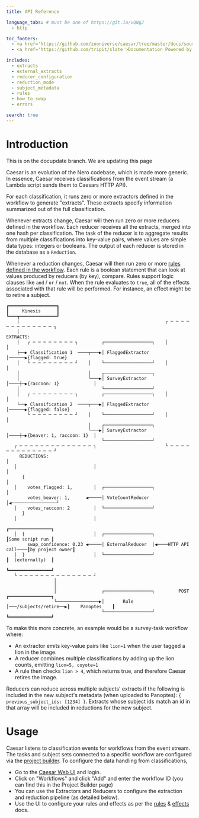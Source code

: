 ```yaml
---
title: API Reference

language_tabs: # must be one of https://git.io/vQNgJ
  - http

toc_footers:
  - <a href='https://github.com/zooniverse/caesar/tree/master/docs/source/'>Modify documentation</a>
  - <a href='https://github.com/tripit/slate'>Documentation Powered by Slate</a>

includes:
  - extracts
  - external_extracts
  - reducer_configuration
  - reduction_mode
  - subject_metadata
  - rules
  - how_to_swap
  - errors

search: true
---
```


# Introduction

This is on the docupdate branch. We are updating this page

Caesar is an evolution of the Nero codebase, which is made more generic. In
essence, Caesar receives classifications from the event stream (a Lambda script
sends them to Caesars HTTP API).

For each classification, it runs zero or more extractors defined in the
workflow to generate "extracts". These extracts specify information summarized
out of the full classification.

Whenever extracts change, Caesar will then run zero or more reducers defined in
the workflow. Each reducer receives all the extracts, merged into one hash per
classification. The task of the reducer is to aggregate results from multiple
classifications into key-value pairs, where values are simple data types:
integers or booleans. The output of each reducer is stored in the database as a
`Reduction`.

Whenever a reduction changes, Caesar will then run zero or more [rules defined
in the
workflow](https://github.com/zooniverse/caesar/blob/master/docs/rules.md). Each
rule is a boolean statement that can look at values produced by reducers (by
key), compare. Rules support logic clauses like `and` / `or` / `not`. When the
rule evaluates to `true`, all of the effects associated with that rule will be
performed. For instance, an effect might be to retire a subject.

```
┏━━━━━━━━━━━━━━━━━━┓
┃     Kinesis      ┃
┗━━━┳━━━━━━━━━━━━━━┛
    │                                                       ┌ ─ ─ ─ ─ ─ ─ ─ ─ ─ ─ ─ ─ ─ ┐
    │                                                         EXTRACTS:
    │   ┌ ─ ─ ─ ─ ─ ─ ─ ─ ┐         ┌──────────────────┐    │                           │
    ├──▶ Classification 1  ────┬───▶│ FlaggedExtractor │──────▶{flagged: true}
    │   └ ─ ─ ─ ─ ─ ─ ─ ─ ┘    │    └──────────────────┘    │                           │
    │                          │    ┌──────────────────┐
    │                          └───▶│ SurveyExtractor  │────┼─▶{raccoon: 1}             │
    │                               └──────────────────┘
    │   ┌ ─ ─ ─ ─ ─ ─ ─ ─ ┐         ┌──────────────────┐    │                           │
    └──▶ Classification 2  ────┬───▶│ FlaggedExtractor │──────▶{flagged: false}
        └ ─ ─ ─ ─ ─ ─ ─ ─ ┘    │    └──────────────────┘    │                           │
                               │    ┌──────────────────┐
                               └───▶│ SurveyExtractor  │────┼─▶{beaver: 1, raccoon: 1}  │
                                    └──────────────────┘
   ┌ ─ ─ ─ ─ ─ ─ ─ ─ ─ ─ ─ ─ ─ ─ ┐                          └ ─ ─ ─ ─ ─ ─ ─ ─ ─ ─ ─ ─ ─ ┘
     REDUCTIONS:                                                          │
   │                             │                                        │
      {                                                                   │
   │    votes_flagged: 1,        │  ┌──────────────────┐                  │
        votes_beaver: 1,      ◀─────│ VoteCountReducer │◀─────────────────┘
   │    votes_raccoon: 2         │  └──────────────────┘
      }
   │                             │
                                                                              ┏━━━━━━━━━━━━━━━━┓
   │  {                          │  ┌──────────────────┐                      ┃Some script run ┃
        swap_confidence: 0.23 ◀─────│ ExternalReducer  │◀────HTTP API call────┃by project owner┃
   │  }                          │  └──────────────────┘                      ┃  (externally)  ┃
                                                                              ┗━━━━━━━━━━━━━━━━┛
   └ ─ ─ ─ ─ ─ ─ ─ ─ ─ ─ ─ ─ ─ ─ ┘
                  │
                  │
                  │                 ┌──────────────────┐         POST         ┏━━━━━━━━━━━━━━━━┓
                  └────────────────▶│       Rule       │───/subjects/retire──▶┃    Panoptes    ┃
                                    └──────────────────┘                      ┗━━━━━━━━━━━━━━━━┛
```

To make this more concrete, an example would be a survey-task workflow where:

* An extractor emits key-value pairs like `lion=1` when the user tagged a lion
  in the image.
* A reducer combines multiple classifications by adding up the lion counts,
  emitting `lion=5, coyote=1`
* A rule then checks `lion > 4`, which returns true, and therefore Caesar
  retires the image.

Reducers can reduce across multiple subjects' extracts if the following is
included in the new subject's metadata (when uploaded to Panoptes): `{
previous_subject_ids: [1234] }`. Extracts whose subject ids match an id in that
array will be included in reductions for the new subject.

# Usage

Caesar listens to classification events for workflows from the event stream. The tasks and subject sets connected to a specific workflow are configured via the [project builder](https://www.zooniverse.org/lab/). To configure the data handling from classifications, 

 + Go to the [Caesar Web UI](https://caesar.zooniverse.org/) and login.
 + Click on "Workflows" and click "Add" and enter the workflow ID (you can find this in the Project Builder page)
 + You can use the Extractors and Reducers to configure the extraction and reduction pipeline (as detailed below). 
 + Use the UI to configure your rules and effects as per the [rules](#rules) & [effects](#effects) docs.

